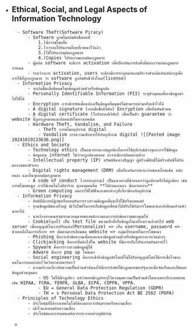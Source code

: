 - ## Ethical, Social, and Legal Aspects of Information Technology
		- Software Theft(Software Piracy)
			- Software ถูกขโมยลิขสิทธิ์ตอนที่
				1.)มีการขโมยสื่อ
				2.)การลบโปรแกรมโดยที่เจตนาไว้แล้ว
				3.)ใช้โปรแกรมผิดกฎหมาย
				4.)Copies โปรแกรมแบบผิดกฎหมาย
			- ผู้ผลิต software จะมีการ activation เพื่อป้องกันการติงตั้งที่มากกว่าตามกฎหมายกำหนด
			- ระหว่างการ activation, users จะต้องมีการระบุหมายเลขประจำตัวผลิตภัณฑ์ต่างๆเพื่อการใช้ที่ถูกกฎหมาย ว่า software ถูกลิขสิทธิ์จริงไหม(license)
		- Information Privacy
			- จะเกิดขึ้นเมื่อมีคนขโมยข้อมูลส่วนตัวหรือข้อมูลลับ
			- Personally Identifiable Information (PII) ระบุตัวบุคคลที่เอาข้อมูลนำไปใช้ได้
			- Encryption การเข้ารหัสเพื่อแปลงเป็นข้อมูลที่มนุษย์ไม่สามารถอ่านหรือเข้าใจได้
			- A digital signature (ลายมือชื่อดิจิทัล) Encryption เพื่อยืนยันตัวตน
			- A digital certificate (ใบรับรองดิจิทัล) เพื่อเป็นตัว guarantee ว่า website นี้ถูกกฎหมายและปลอดภัยในทางเทคนิค
			- Hardware Theft, Vandalism, and Failure
				- Theft การขโมยอุปกรณ์ digital
				- Vandalism การความเสียหายให้กับอุปกรณ์ digital ![[Pasted image 20241019133636.png]]
		- Ethics and Society
			- Technology ethics เป็นแนวทางความถูกต้องในการใช้อุปกรณ์ต่างๆและการใช้ข้อมูล
			- ข้อมูลบน internet ใช่ว่าจะถูกต้องตลอด อาจจะมีการผิดพลาดบ้าง
			- Intellectual property (IP) ทรัพย์สินทางปัญญา ผู้สร้างมีสิทธิ์ได้สร้างสิทธิให้กับผลงานของตัวเอง
			- Digital rights management (DRM) เพื่อป้องกันการแจกจ่ายของเถื่อนเช่น หนัง เพลง และอื่นๆแบบผิดกฎหมาย
			- A code of conduct (จรรยาบรรณ) เป็นแนวทางที่ช่วยบอกว่าถูกต้องหรือไม่ถูกต้อง เช่น การขโมยขอมูล การใช้เทคโนโลยีทำร้าย คุกคามคนอื่น **ไปอ่านเอาเอง มีหลายอย่าง** 
			- Green computing ลดการใช้ไฟฟ้าและขยะต่างๆที่เกี่ยวข้องกับอุปกรณ์
		- Information Privacy
			- สิทธิที่มีการปฎิเสธหรือยอมรับการรวบรวมข้อมูลเพื่อนำไปใช้หรือเผยแพร่
			- ฐานข้อมูลมีขนาดใหญ่ มีเว็บไซต์ในการเก็บข้อมูลเพื่อนำไปปรับใช้กับการโฆษณาและส่งอีเมลส่วนตัวมาหาได้
			- นายจ้างบางคนสามารถควบคุมจอของพนักงานและการส่งข้อความของคุณได้
			- Cookie(คุกกี้) เป็น text file ขนาดเล็กที่เก็บข้อมูลในเครื่องเราแล้วส่งไป web server เพื่ออนุญาติในการปรับแต่ง(Personalize) => เก็บ username, password => ช่วยเหลือในการบริการ => ติดตามการเยี่ยมชม website => กลุ่มเป้าหมายในการโฆษณา
			- Phishing คือการส่งข้อความเพื่อหลอกเอาข้อมูลส่วนตัวหรือข้อมูลทางการเงินต่างๆ
			- Clickjacking คือการที่คลิกไปใน website ที่มีการเก็บโปรแกรมอันตรายไว้
			- Spyware คือการรวบรวมข้อมูลผู้ใช้
			- Adware คือการ pop up โฆษณา
			- Social engineering คือการเข้าถึงข้อมูลลับโดยที่ไม่ได้รับอนุญาติโดยใช้การเชื่อใจของคนในการหลอกล่อ(จิตวิทยาสายดาร์ค💀)
			- ความกังวลเกี่ยวกับความเป็นส่วนตัวส่งผลให้มีการบังคับใช้กฎหมายของรัฐบาลเพื่อจัดเก็บและเปิดเผยข้อมูลส่วนบุคคล
				- US ไม่ได้มีกฎเดียว แต่ว่าคอยมีกฎย่อยๆไว้ควบคุมความเป็นส่วนตัวโดยเฉพาะประเภทแทน เช่น HIPAA, FCRA, FERPA, GLBA, ECPA, COPPA, VPPA.
				- EU = General Data Protection Regulation (GDPR)
				- TH = s Personal Data Protection Act BE 2562 (PDPA)
		- Principles of Technology Ethics
			- ประโยชน์ที่ได้จากเทคโนโลยีต้องมากกว่าอันตรายหรือความเสี่ยง
			- เข้าใจและยอมรับความเสี่ยง
			- ประโยชน์และการเผยแพร่ควรกระจายอย่างยุติธรรม
	- 